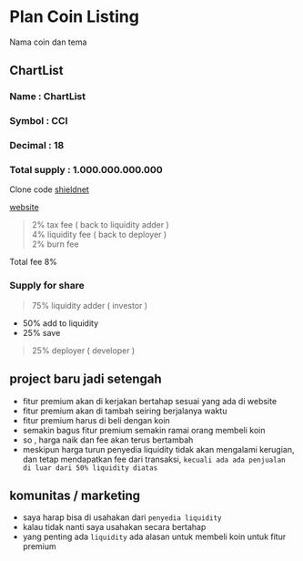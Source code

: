
# Plan Coin Listing

Nama coin dan tema
## ChartList  

### Name  : ChartList
### Symbol : CCI
### Decimal : 18
### Total supply : 1.000.000.000.000

Clone code [shieldnet](https://bscscan.com/address/0xf2e00684457de1a3c87361bc4bfe2de92342306c#code, "_blank")

[website](https://chartlist.xyz, "_blank")

> 2% tax fee ( back to liquidity adder  ) <br>
> 4% liquidity fee ( back to deployer ) <br>
> 2% burn fee

Total fee 8%

### Supply for share 
>75% liquidity adder ( investor ) <br>
 - 50% add to liquidity <br>
 - 25% save <br > 

>25% deployer ( developer )

## project baru jadi setengah 
 - fitur premium akan di kerjakan bertahap sesuai yang ada di website
 - fitur premium akan di tambah seiring berjalanya waktu
 - fitur premium harus di beli dengan koin
 - semakin bagus fitur premium semakin ramai orang membeli koin
 - so , harga naik dan fee akan terus bertambah
 - meskipun harga turun penyedia liquidity tidak akan mengalami kerugian, dan tetap mendapatkan fee dari transaksi,  ``kecuali ada ada penjualan di luar dari 50% liquidity diatas``

## komunitas / marketing
- saya harap bisa di usahakan dari `penyedia liquidity`
- kalau tidak nanti saya usahakan secara bertahap
- yang penting ada `liquidity` ada alasan untuk membeli koin untuk fitur premium
